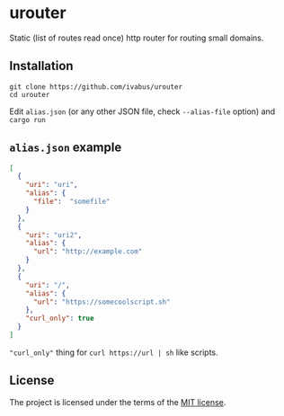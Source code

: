 # urouter 

Static (list of routes read once) http router for routing small domains.

## Installation

```shell
git clone https://github.com/ivabus/urouter
cd urouter
```

Edit `alias.json` (or any other JSON file, check `--alias-file` option) and `cargo run`

## `alias.json` example

```json
[
  {
    "uri": "uri",
    "alias": {
      "file":  "somefile"
    }
  },
  {
    "uri": "uri2",
    "alias": {
      "url": "http://example.com"
    }
  },
  {
    "uri": "/",
    "alias": {
      "url": "https://somecoolscript.sh"
    },
    "curl_only": true
  }
]
```

`"curl_only"` thing for `curl https://url | sh` like scripts.

## License

The project is licensed under the terms of the [MIT license](./LICENSE).
